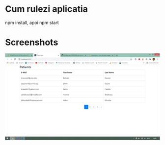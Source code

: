 # Cum rulezi aplicatia

npm install, apoi npm start

# Screenshots

![alt text](https://github.com/bucurie/lab1/blob/main/1.jpg?raw=true)
